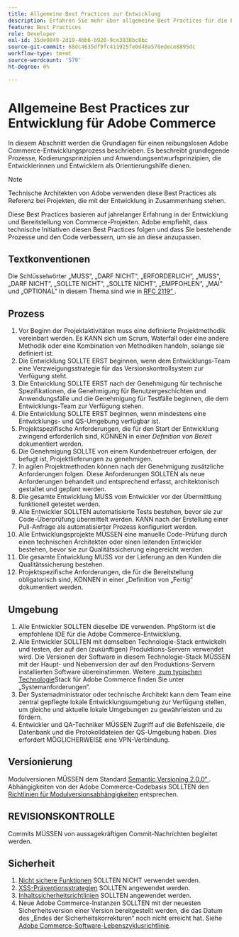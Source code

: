 ```yaml
---
title: Allgemeine Best Practices zur Entwicklung
description: Erfahren Sie mehr über allgemeine Best Practices für die Entwicklung von Adobe Commerce-Projekten.
feature: Best Practices
role: Developer
exl-id: 35de9849-2d19-4bb6-b920-9ce3838bc8bc
source-git-commit: 68dc4635df9fc411925fe0d48a578edece8895dc
workflow-type: tm+mt
source-wordcount: '579'
ht-degree: 0%

---
```


# Allgemeine Best Practices zur Entwicklung für Adobe Commerce

In diesem Abschnitt werden die Grundlagen für einen reibungslosen Adobe Commerce-Entwicklungsprozess beschrieben. Es beschreibt grundlegende Prozesse, Kodierungsprinzipien und Anwendungsentwurfsprinzipien, die Entwicklerinnen und Entwicklern als Orientierungshilfe dienen.

>[!NOTE]
>
>Technische Architekten von Adobe verwenden diese Best Practices als Referenz bei Projekten, die mit der Entwicklung in Zusammenhang stehen.

Diese Best Practices basieren auf jahrelanger Erfahrung in der Entwicklung und Bereitstellung von Commerce-Projekten. Adobe empfiehlt, dass technische Initiativen diesen Best Practices folgen und dass Sie bestehende Prozesse und den Code verbessern, um sie an diese anzupassen.

## Textkonventionen

Die Schlüsselwörter „MUSS“, „DARF NICHT“, „ERFORDERLICH“, „MUSS“, „DARF NICHT“, „SOLLTE NICHT“, „SOLLTE NICHT“, „EMPFOHLEN“, „MAI“ und „OPTIONAL“ in diesem Thema sind wie in [RFC 2119“ &#x200B;](https://datatracker.ietf.org/doc/html/rfc2119).

## Prozess

1. Vor Beginn der Projektaktivitäten muss eine definierte Projektmethodik vereinbart werden. Es KANN sich um Scrum, Waterfall oder eine andere Methodik oder eine Kombination von Methodiken handeln, solange sie definiert ist.
1. Die Entwicklung SOLLTE ERST beginnen, wenn dem Entwicklungs-Team eine Verzweigungsstrategie für das Versionskontrollsystem zur Verfügung steht.
1. Die Entwicklung SOLLTE ERST nach der Genehmigung für technische Spezifikationen, die Genehmigung für Benutzergeschichten und Anwendungsfälle und die Genehmigung für Testfälle beginnen, die dem Entwicklungs-Team zur Verfügung stehen.
1. Die Entwicklung SOLLTE ERST beginnen, wenn mindestens eine Entwicklungs- und QS-Umgebung verfügbar ist.
1. Projektspezifische Anforderungen, die für den Start der Entwicklung zwingend erforderlich sind, KÖNNEN in einer _Definition von Bereit_ dokumentiert werden.
1. Die Genehmigung SOLLTE von einem Kundenbetreuer erfolgen, der befugt ist, Projektlieferungen zu genehmigen.
1. In agilen Projektmethoden können nach der Genehmigung zusätzliche Anforderungen folgen. Diese Anforderungen SOLLTEN als neue Anforderungen behandelt und entsprechend erfasst, architektonisch gestaltet und geplant werden.
1. Die gesamte Entwicklung MUSS vom Entwickler vor der Übermittlung funktionell getestet werden.
1. Alle Entwickler SOLLTEN automatisierte Tests bestehen, bevor sie zur Code-Überprüfung übermittelt werden. KANN nach der Erstellung einer Pull-Anfrage als automatisierter Prozess konfiguriert werden.
1. Alle Entwicklungsprojekte MÜSSEN eine manuelle Code-Prüfung durch einen technischen Architekten oder einen leitenden Entwickler bestehen, bevor sie zur Qualitätssicherung eingereicht werden.
1. Die gesamte Entwicklung MUSS vor der Lieferung an den Kunden die Qualitätssicherung bestehen.
1. Projektspezifische Anforderungen, die für die Bereitstellung obligatorisch sind, KÖNNEN in einer „Definition von „Fertig“ dokumentiert werden.

## Umgebung

1. Alle Entwickler SOLLTEN dieselbe IDE verwenden. PhpStorm ist die empfohlene IDE für die Adobe Commerce-Entwicklung.
1. Alle Entwickler SOLLTEN mit demselben Technologie-Stack entwickeln und testen, der auf den (zukünftigen) Produktions-Servern verwendet wird. Die Versionen der Software in diesem Technologie-Stack MÜSSEN mit der Haupt- und Nebenversion der auf den Produktions-Servern installierten Software übereinstimmen. Weitere [&#x200B; zum typischen Technologie](../../../installation/system-requirements.md)Stack für Adobe Commerce finden Sie unter „Systemanforderungen“.
1. Der Systemadministrator oder technische Architekt kann dem Team eine zentral gepflegte lokale Entwicklungsumgebung zur Verfügung stellen, um gleiche und aktuelle lokale Umgebungen zu gewährleisten und zu fördern.
1. Entwickler und QA-Techniker MÜSSEN Zugriff auf die Befehlszeile, die Datenbank und die Protokolldateien der QS-Umgebung haben. Dies erfordert MÖGLICHERWEISE eine VPN-Verbindung.

## Versionierung

Modulversionen MÜSSEN dem Standard [Semantic Versioning 2.0.0“ &#x200B;](https://semver.org/).
Abhängigkeiten von der Adobe Commerce-Codebasis SOLLTEN den [Richtlinien für Modulversionsabhängigkeiten](https://developer.adobe.com/commerce/php/development/versioning/dependencies/) entsprechen.

## REVISIONSKONTROLLE

Commits MÜSSEN von aussagekräftigen Commit-Nachrichten begleitet werden.

## Sicherheit

1. [Nicht sichere Funktionen](https://developer.adobe.com/commerce/php/development/security/non-secure-functions/) SOLLTEN NICHT verwendet werden.
1. [XSS-Präventionsstrategien](https://developer.adobe.com/commerce/php/development/security/cross-site-scripting/) SOLLTEN angewendet werden.
1. [Inhaltssicherheitsrichtlinien](https://developer.adobe.com/commerce/php/development/security/content-security-policies/) SOLLTEN angewendet werden.
1. Neue Adobe Commerce-Instanzen SOLLTEN mit der neuesten Sicherheitsversion einer Version bereitgestellt werden, die das Datum des „Endes der Sicherheitskorrekturen“ noch nicht erreicht hat. Siehe [Adobe Commerce-Software-Lebenszyklusrichtlinie](../../../release/lifecycle-policy.md).
